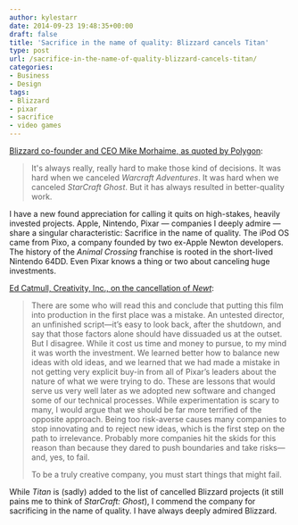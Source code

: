 ```yaml
---
author: kylestarr
date: 2014-09-23 19:48:35+00:00
draft: false
title: 'Sacrifice in the name of quality: Blizzard cancels Titan'
type: post
url: /sacrifice-in-the-name-of-quality-blizzard-cancels-titan/
categories:
- Business
- Design
tags:
- Blizzard
- pixar
- sacrifice
- video games
---
```


[Blizzard co-founder and CEO Mike Morhaime, as quoted by Polygon](http://www.polygon.com/2014/9/23/6833953/blizzard-cancels-titan-next-gen-mmo-pc):

> It's always really, really hard to make those kind of decisions. It was hard when we canceled _Warcraft Adventures_. It was hard when we canceled _StarCraft Ghost_. But it has always resulted in better-quality work.

I have a new found appreciation for calling it quits on high-stakes, heavily invested projects. Apple, Nintendo, Pixar — companies I deeply admire — share a singular characteristic: Sacrifice in the name of quality. The iPod OS came from Pixo, a company founded by two ex-Apple Newton developers. The history of the _Animal Crossing_ franchise is rooted in the short-lived Nintendo 64DD. Even Pixar knows a thing or two about canceling huge investments.

[Ed Catmull, Creativity, Inc., on the cancellation of _Newt_](https://itun.es/us/LbgUR.l):

> There are some who will read this and conclude that putting this film into production in the first place was a mistake. An untested director, an unfinished script—it’s easy to look back, after the shutdown, and say that those factors alone should have dissuaded us at the outset. But I disagree. While it cost us time and money to pursue, to my mind it was worth the investment. We learned better how to balance new ideas with old ideas, and we learned that we had made a mistake in not getting very explicit buy-in from all of Pixar’s leaders about the nature of what we were trying to do. These are lessons that would serve us very well later as we adopted new software and changed some of our technical processes. While experimentation is scary to many, I would argue that we should be far more terrified of the opposite approach. Being too risk-averse causes many companies to stop innovating and to reject new ideas, which is the first step on the path to irrelevance. Probably more companies hit the skids for this reason than because they dared to push boundaries and take risks—and, yes, to fail.
>
> To be a truly creative company, you must start things that might fail.

While _Titan_ is (sadly) added to the list of cancelled Blizzard projects (it still pains me to think of _StarCraft: Ghost_), I commend the company for sacrificing in the name of quality. I have always deeply admired Blizzard.

